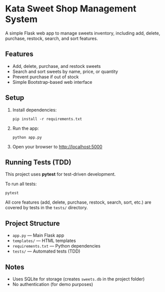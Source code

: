 # Kata Sweet Shop Management System

A simple Flask web app to manage sweets inventory, including add, delete, purchase, restock, search, and sort features.

## Features
- Add, delete, purchase, and restock sweets
- Search and sort sweets by name, price, or quantity
- Prevent purchase if out of stock
- Simple Bootstrap-based web interface

## Setup
1. Install dependencies:
   ```
   pip install -r requirements.txt
   ```
2. Run the app:
   ```
   python app.py
   ```
3. Open your browser to [http://localhost:5000](http://localhost:5000)

## Running Tests (TDD)
This project uses **pytest** for test-driven development.

To run all tests:
```
pytest
```

All core features (add, delete, purchase, restock, search, sort, etc.) are covered by tests in the `tests/` directory.

## Project Structure
- `app.py` — Main Flask app
- `templates/` — HTML templates
- `requirements.txt` — Python dependencies
- `tests/` — Automated tests (TDD)

## Notes
- Uses SQLite for storage (creates `sweets.db` in the project folder)
- No authentication (for demo purposes) 